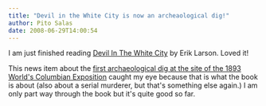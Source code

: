 ```yaml
---
title: "Devil in the White City is now an archeaological dig!"
author: Pito Salas
date: 2008-06-29T14:00:54
---
```




I am just finished reading [Devil In The White
City](<http://www.amazon.com/Devil-White-City-Madness-Changed/dp/0375725601>)
by Erik Larson. Loved it!

This news item about the [first archaeological dig at the site of the 1893
World's Columbian Exposition](<http://www.physorg.com/news130431733.html>)
caught my eye because that is what the book is about (also about a serial
murderer, but that's something else again.) I am only part way through the
book but it's quite good so far.


